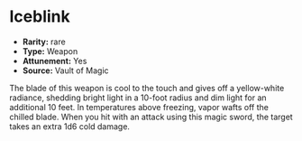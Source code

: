 
# Iceblink

* **Rarity:** rare
* **Type:** Weapon
* **Attunement:** Yes
* **Source:** Vault of Magic


The blade of this weapon is cool to the touch and gives off a yellow-white radiance, shedding bright light in a 10-foot radius and dim light for an additional 10 feet. In temperatures above freezing, vapor wafts off the chilled blade. When you hit with an attack using this magic sword, the target takes an extra 1d6 cold damage.
